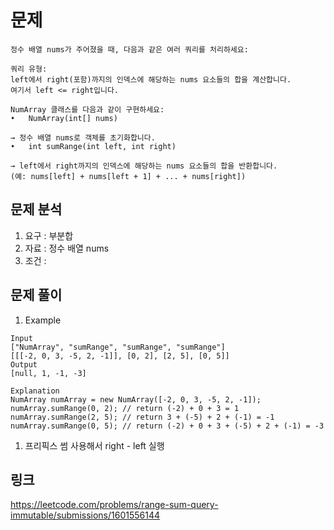 # 문제 
~~~ text
정수 배열 nums가 주어졌을 때, 다음과 같은 여러 쿼리를 처리하세요:

쿼리 유형:
left에서 right(포함)까지의 인덱스에 해당하는 nums 요소들의 합을 계산합니다.
여기서 left <= right입니다.

NumArray 클래스를 다음과 같이 구현하세요:
•	NumArray(int[] nums)

→ 정수 배열 nums로 객체를 초기화합니다.
•	int sumRange(int left, int right)

→ left에서 right까지의 인덱스에 해당하는 nums 요소들의 합을 반환합니다.
(예: nums[left] + nums[left + 1] + ... + nums[right])
~~~


## 문제 분석
1. 요구 : 부분합
2. 자료 : 정수 배열 nums
3. 조건 : 


## 문제 풀이
1. Example
~~~text
Input
["NumArray", "sumRange", "sumRange", "sumRange"]
[[[-2, 0, 3, -5, 2, -1]], [0, 2], [2, 5], [0, 5]]
Output
[null, 1, -1, -3]

Explanation
NumArray numArray = new NumArray([-2, 0, 3, -5, 2, -1]);
numArray.sumRange(0, 2); // return (-2) + 0 + 3 = 1
numArray.sumRange(2, 5); // return 3 + (-5) + 2 + (-1) = -1
numArray.sumRange(0, 5); // return (-2) + 0 + 3 + (-5) + 2 + (-1) = -3
~~~

1. 프리픽스 썸 사용해서 right - left 실행

## 링크
https://leetcode.com/problems/range-sum-query-immutable/submissions/1601556144
